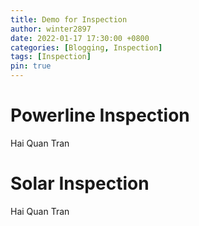 ```yaml
---
title: Demo for Inspection
author: winter2897
date: 2022-01-17 17:30:00 +0800
categories: [Blogging, Inspection]
tags: [Inspection]
pin: true
---
```


# Powerline Inspection

Hai Quan Tran

# Solar Inspection

Hai Quan Tran